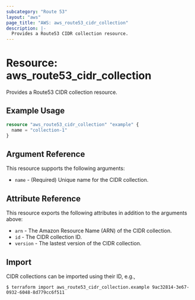 ```yaml
---
subcategory: "Route 53"
layout: "aws"
page_title: "AWS: aws_route53_cidr_collection"
description: |-
  Provides a Route53 CIDR collection resource.
---
```


# Resource: aws_route53_cidr_collection

Provides a Route53 CIDR collection resource.

## Example Usage

```terraform
resource "aws_route53_cidr_collection" "example" {
  name = "collection-1"
}
```

## Argument Reference

This resource supports the following arguments:

* `name` - (Required) Unique name for the CIDR collection.

## Attribute Reference

This resource exports the following attributes in addition to the arguments above:

* `arn` - The Amazon Resource Name (ARN) of the CIDR collection.
* `id` - The CIDR collection ID.
* `version` - The lastest version of the CIDR collection.

## Import

CIDR collections can be imported using their ID, e.g.,

```
$ terraform import aws_route53_cidr_collection.example 9ac32814-3e67-0932-6048-8d779cc6f511
```
